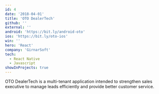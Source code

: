 ```yaml
---
id: 4
date: '2018-04-01'
title: 'OTO DealerTech'
github: ''
external: ''
android: 'https://bit.ly/android-oto'
ios: 'https://bit.ly/oto-ios'
win: ''
hero: 'React'
company: 'GirnarSoft'
tech:
  - React Native
  - Javascript
showInProjects: true
---
```


OTO DealerTech is a multi-tenant application intended to strengthen sales executive to manage leads efficiently and provide better customer service.
